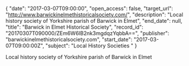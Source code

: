 {
  "date": "2017-03-07T09:00:00", 
  "open_access": false, 
  "target_url": "http://www.barwickinelmethistoricalsociety.com/", 
  "description": "Local history society of Yorkshire parish of Barwick in Elmet", 
  "end_date": null, 
  "title": "Barwick in Elmet Historical Society", 
  "record_id": "20170307T090000/ZEm6W6IB2nk3mgdqzYqbbA==", 
  "publisher": "barwickinelmethistoricalsociety.com", 
  "start_date": "2017-03-07T09:00:00Z", 
  "subject": "Local History Societies "
}

Local history society of Yorkshire parish of Barwick in Elmet